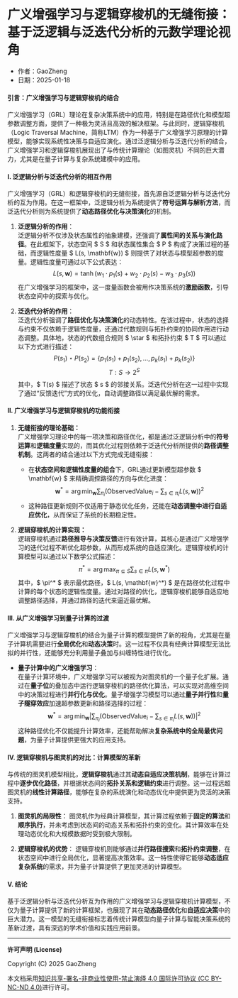 # **广义增强学习与逻辑穿梭机的无缝衔接：基于泛逻辑与泛迭代分析的元数学理论视角**

- 作者：GaoZheng
- 日期：2025-01-18

#### **引言：广义增强学习与逻辑穿梭机的结合**

广义增强学习（GRL）理论在复杂决策系统中的应用，特别是在路径优化和模型超参数调整方面，提供了一种极为灵活且高效的解决框架。与此同时，逻辑穿梭机（Logic Traversal Machine，简称LTM）作为一种基于广义增强学习原理的计算模型，能够实现系统性决策与自适应演化。通过泛逻辑分析与泛迭代分析的结合，广义增强学习和逻辑穿梭机展现出了与传统计算理论（如图灵机）不同的巨大潜力，尤其是在量子计算与复杂系统建模中的应用。

#### **I. 泛逻辑分析与泛迭代分析的相互作用**

广义增强学习（GRL）和逻辑穿梭机的无缝衔接，首先源自泛逻辑分析与泛迭代分析的互为作用。在这一框架中，泛逻辑分析为系统提供了**符号运算与解析方法**，而泛迭代分析则为系统提供了**动态路径优化与决策演化**的机制。

1. **泛逻辑分析的作用**：  
   泛逻辑分析不仅涉及状态属性的抽象建模，还强调了**属性间的关系与演化路径**。在此框架下，状态空间 $ S $ 和状态属性集合 $ P $ 构成了决策过程的基础，而逻辑性度量 $ L(s, \mathbf{w}) $ 则提供了对状态与模型超参数的度量。逻辑性度量可通过以下公式表达：
   $$
   L(s, \mathbf{w}) = \tanh\left(w_1 \cdot p_1(s) + w_2 \cdot p_2(s) - w_3 \cdot p_3(s)\right)
   $$
   在广义增强学习的框架中，这一度量函数会被用作决策系统的**激励函数**，引导状态空间中的探索与优化。

2. **泛迭代分析的作用**：  
   泛迭代分析强调了**路径优化与决策演化**的动态特性。在该过程中，状态的选择与约束不仅依赖于逻辑性度量，还通过代数规则与拓扑约束的协同作用进行动态调整。具体地，状态的代数组合规则 $ \star $ 和拓扑约束 $ T $ 可以通过以下方式进行描述：
   $$
   P(s_1) \star P(s_2) = \{p_1(s_1) + p_1(s_2), \dots, p_k(s_1) + p_k(s_2)\}
   $$
   $$
   T: S \to 2^S
   $$
   其中，$ T(s) $ 描述了状态 $ s $ 的邻接关系。泛迭代分析在这一过程中实现了通过“反馈迭代”方式的优化，自动调整路径以满足最优解的需求。

#### **II. 广义增强学习与逻辑穿梭机的功能衔接**

1. **无缝衔接的理论基础：**  
   广义增强学习理论中的每一项决策和路径优化，都是通过泛逻辑分析中的**符号运算**和**逻辑度量**实现的，而其优化过程则依赖于泛迭代分析所提供的**路径调整机制**。这两者的结合通过以下方式完成无缝衔接：

   - 在**状态空间和逻辑性度量的组合**下，GRL通过更新模型超参数 $ \mathbf{w} $ 来精确调控路径的方向与优化进度：
   $$
   \mathbf{w}^* = \arg\min_{\mathbf{w}} \sum_{\pi_i} \left(\text{ObservedValue}_i - \sum_{s \in \pi_i} L(s, \mathbf{w})\right)^2
   $$
   - 这种路径更新规则不仅适用于静态优化任务，还能在**动态调整中进行自适应优化**，从而保证了系统的长期稳定性。

2. **逻辑穿梭机的计算实现：**  
   逻辑穿梭机通过**路径推导与决策反馈**进行有效计算，其核心是通过广义增强学习的迭代过程不断优化超参数，从而形成系统的自适应演化。逻辑穿梭机的计算模型可以通过以下数学公式描述：
   $$
   \pi^* = \arg\max_{\pi \subseteq S} \sum_{s \in \pi} L(s, \mathbf{w}^*)
   $$
   其中，$ \pi^* $ 表示最优路径，$ L(s, \mathbf{w}^*) $ 是在路径优化过程中计算的每个状态的逻辑性度量。通过对路径的优化，逻辑穿梭机能够自适应地调整路径选择，并通过路径的迭代来逼近最优解。

#### **III. 从广义增强学习到量子计算的过渡**

广义增强学习与逻辑穿梭机的结合为量子计算的模型提供了新的视角，尤其是在量子计算机需要进行**全局优化**和**动态决策**时。这一过程不仅具有经典计算模型无法比拟的并行性，还能够充分利用量子叠加与纠缠特性进行优化。

- **量子计算中的广义增强学习**：  
  在量子计算环境中，广义增强学习可以被视为对图灵机的一个量子化扩展。通过在**量子位**的叠加态中运行逻辑穿梭机的路径优化算法，可以实现对高维空间中的决策过程进行**并行化与优化**。量子增强学习模型可以通过**量子并行性**和**量子隧穿效应**加速超参数更新和路径选择的过程：
  $$
  \mathbf{w}^* = \arg\min_{\mathbf{w}} \left|\sum_{\pi_i} \left(\text{ObservedValue}_i - \sum_{s \in \pi_i} L(s, \mathbf{w})\right)\right|^2
  $$
  这种路径优化不仅能提升计算效率，还能帮助解决**复杂系统中的全局最优问题**，为量子计算提供更强大的应用支持。

#### **IV. 逻辑穿梭机与图灵机的对比：计算模型的革新**

与传统的图灵机模型相比，**逻辑穿梭机**通过其**动态自适应决策机制**，能够在计算过程中**逐步优化路径**，并根据状态间的**拓扑关系和逻辑约束**进行调整。这一过程远超图灵机的**线性计算路径**，能够在复杂的系统演化和动态优化中提供更为灵活的决策支持。

1. **图灵机的局限性**：
   图灵机作为经典计算模型，其计算过程依赖于**固定的算法**和**顺序执行**，并未考虑到状态间的动态关系和拓扑约束的变化。其计算效率在处理动态优化和大规模数据时受到极大限制。

2. **逻辑穿梭机的优势**：
   逻辑穿梭机则能够通过**并行路径搜索**和**拓扑约束调整**，在状态空间中进行全局优化，显著提高决策效率。这一特性使得它能够**动态适应复杂系统**的需求，并为量子计算提供了更加灵活的计算模型。

#### **V. 结论**

基于泛逻辑分析与泛迭代分析互为作用的广义增强学习与逻辑穿梭机计算模型，不仅为量子计算提供了新的计算框架，也展现了其在**动态路径优化**和**自适应决策**中的巨大潜力。这一模型的无缝衔接标志着传统计算模型向量子计算与智能决策系统的革新过渡，具有深远的学术价值和实践应用前景。

---

**许可声明 (License)**

Copyright (C) 2025 GaoZheng 

本文档采用[知识共享-署名-非商业性使用-禁止演绎 4.0 国际许可协议 (CC BY-NC-ND 4.0)](https://creativecommons.org/licenses/by-nc-nd/4.0/deed.zh-Hans)进行许可。
